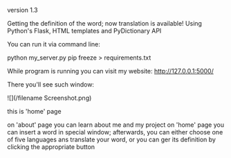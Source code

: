 version 1.3

Getting the definition of the word; now translation is available!
Using Python's Flask, HTML templates and PyDictionary API 

You can run it via command line: 

python my_server.py
pip freeze > requirements.txt


While program is running you can visit my website:
http://127.0.0.1:5000/

There you'll see such window:

![](/filename Screenshot.png)

this is 'home' page

on 'about' page you can learn about me and my project
on 'home' page you can insert a word in special window; afterwards, you can either choose one of five languages ans translate your word, or you can ger its definition by clicking the appropriate button

